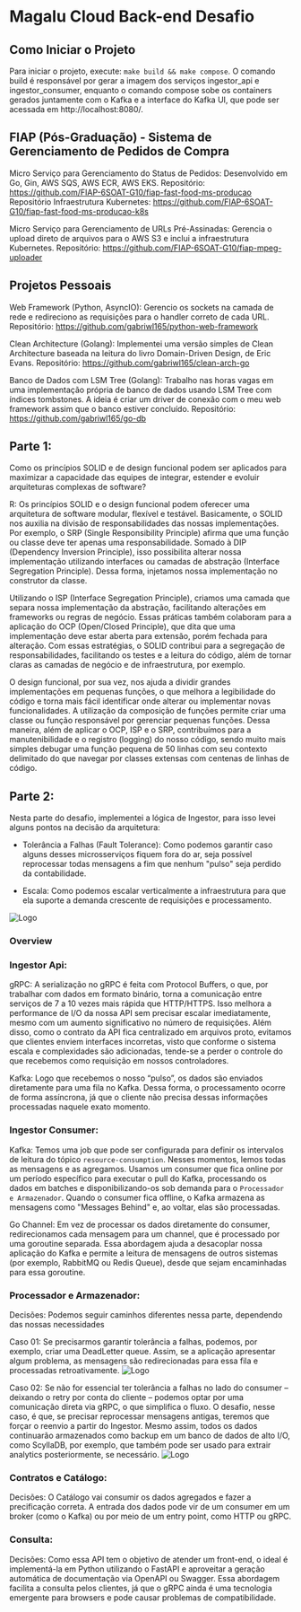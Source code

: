 # Magalu Cloud Back-end Desafio

## Como Iniciar o Projeto

Para iniciar o projeto, execute: `make build && make compose`. O comando build é responsável por gerar a imagem dos serviços ingestor_api e ingestor_consumer, enquanto o comando compose sobe os containers gerados juntamente com o Kafka e a interface do Kafka UI, que pode ser acessada em http://localhost:8080/.

## FIAP (Pós-Graduação) - Sistema de Gerenciamento de Pedidos de Compra

Micro Serviço para Gerenciamento do Status de Pedidos:
Desenvolvido em Go, Gin, AWS SQS, AWS ECR, AWS EKS.
Repositório: https://github.com/FIAP-6SOAT-G10/fiap-fast-food-ms-producao
Repositório Infraestrutura Kubernetes: https://github.com/FIAP-6SOAT-G10/fiap-fast-food-ms-producao-k8s

Micro Serviço para Gerenciamento de URLs Pré-Assinadas:
Gerencia o upload direto de arquivos para o AWS S3 e inclui a infraestrutura Kubernetes.
Repositório: https://github.com/FIAP-6SOAT-G10/fiap-mpeg-uploader

## Projetos Pessoais
Web Framework (Python, AsyncIO):
Gerencio os sockets na camada de rede e redireciono as requisições para o handler correto de cada URL.
Repositório: https://github.com/gabriwl165/python-web-framework

Clean Architecture (Golang):
Implementei uma versão simples de Clean Architecture baseada na leitura do livro Domain-Driven Design, de Eric Evans.
Repositório: https://github.com/gabriwl165/clean-arch-go

Banco de Dados com LSM Tree (Golang):
Trabalho nas horas vagas em uma implementação própria de banco de dados usando LSM Tree com índices tombstones. A ideia é criar um driver de conexão com o meu web framework assim que o banco estiver concluído.
Repositório: https://github.com/gabriwl165/go-db

## Parte 1:

Como os princípios SOLID e de design funcional podem ser aplicados para maximizar a capacidade das equipes de integrar, estender e evoluir arquiteturas complexas de software?

R: Os princípios SOLID e o design funcional podem oferecer uma arquitetura de software modular, flexível e testável. Basicamente, o SOLID nos auxilia na divisão de responsabilidades das nossas implementações. Por exemplo, o SRP (Single Responsibility Principle) afirma que uma função ou classe deve ter apenas uma responsabilidade. Somado à DIP (Dependency Inversion Principle), isso possibilita alterar nossa implementação utilizando interfaces ou camadas de abstração (Interface Segregation Principle). Dessa forma, injetamos nossa implementação no construtor da classe.

Utilizando o ISP (Interface Segregation Principle), criamos uma camada que separa nossa implementação da abstração, facilitando alterações em frameworks ou regras de negócio. Essas práticas também colaboram para a aplicação do OCP (Open/Closed Principle), que dita que uma implementação deve estar aberta para extensão, porém fechada para alteração. Com essas estratégias, o SOLID contribui para a segregação de responsabilidades, facilitando os testes e a leitura do código, além de tornar claras as camadas de negócio e de infraestrutura, por exemplo.

O design funcional, por sua vez, nos ajuda a dividir grandes implementações em pequenas funções, o que melhora a legibilidade do código e torna mais fácil identificar onde alterar ou implementar novas funcionalidades. A utilização da composição de funções permite criar uma classe ou função responsável por gerenciar pequenas funções. Dessa maneira, além de aplicar o OCP, ISP e o SRP, contribuímos para a manutenibilidade e o registro (logging) do nosso código, sendo muito mais simples debugar uma função pequena de 50 linhas com seu contexto delimitado do que navegar por classes extensas com centenas de linhas de código.

## Parte 2:

Nesta parte do desafio, implementei a lógica de Ingestor, para isso levei alguns pontos na decisão da arquitetura:

- Tolerância a Falhas (Fault Tolerance): Como podemos garantir caso alguns desses microsserviços fiquem fora do ar, seja possível reprocessar todas mensagens a fim que nenhum "pulso" seja perdido da contabilidade.

- Escala: Como podemos escalar verticalmente a infraestrutura para que ela suporte a demanda crescente de requisições e processamento.

![Logo](assets/software_architeture.png)

### Overview

### Ingestor Api:
gRPC:
A serialização no gRPC é feita com Protocol Buffers, o que, por trabalhar com dados em formato binário, torna a comunicação entre serviços de 7 a 10 vezes mais rápida que HTTP/HTTPS. Isso melhora a performance de I/O da nossa API sem precisar escalar imediatamente, mesmo com um aumento significativo no número de requisições. Além disso, como o contrato da API fica centralizado em arquivos proto, evitamos que clientes enviem interfaces incorretas, visto que conforme o sistema escala e complexidades são adicionadas, tende-se a perder o controle do que recebemos como requisição em nossos controladores.

Kafka:
Logo que recebemos o nosso “pulso”, os dados são enviados diretamente para uma fila no Kafka. Dessa forma, o processamento ocorre de forma assíncrona, já que o cliente não precisa dessas informações processadas naquele exato momento.

### Ingestor Consumer:
Kafka:
Temos uma job que pode ser configurada para definir os intervalos de leitura do tópico `resource-consumption`. Nesses momentos, lemos todas as mensagens e as agregamos. Usamos um consumer que fica online por um período específico para executar o pull do Kafka, processando os dados em batches e disponibilizando-os sob demanda para o `Processador e Armazenador`. Quando o consumer fica offline, o Kafka armazena as mensagens como "Messages Behind" e, ao voltar, elas são processadas.

Go Channel:
Em vez de processar os dados diretamente do consumer, redirecionamos cada mensagem para um channel, que é processado por uma goroutine separada. Essa abordagem ajuda a desacoplar nossa aplicação do Kafka e permite a leitura de mensagens de outros sistemas (por exemplo, RabbitMQ ou Redis Queue), desde que sejam encaminhadas para essa goroutine.

### Processador e Armazenador:
Decisões:
Podemos seguir caminhos diferentes nessa parte, dependendo das nossas necessidades

Caso 01:
Se precisarmos garantir tolerância a falhas, podemos, por exemplo, criar uma DeadLetter queue. Assim, se a aplicação apresentar algum problema, as mensagens são redirecionadas para essa fila e processadas retroativamente.
![Logo](assets/ConsumerContratos/architeture_2.png)

Caso 02:
Se não for essencial ter tolerância a falhas no lado do consumer – deixando o retry por conta do cliente – podemos optar por uma comunicação direta via gRPC, o que simplifica o fluxo. O desafio, nesse caso, é que, se precisar reprocessar mensagens antigas, teremos que forçar o reenvio a partir do Ingestor. Mesmo assim, todos os dados continuarão armazenados como backup em um banco de dados de alto I/O, como ScyllaDB, por exemplo, que também pode ser usado para extrair analytics posteriormente, se necessário.
![Logo](assets/ConsumerContratos/architeture_1.png)

### Contratos e Catálogo:
Decisões:
O Catálogo vai consumir os dados agregados e fazer a precificação correta. A entrada dos dados pode vir de um consumer em um broker (como o Kafka) ou por meio de um entry point, como HTTP ou gRPC.

### Consulta:
Decisões:
Como essa API tem o objetivo de atender um front-end, o ideal é implementá-la em Python utilizando o FastAPI e aproveitar a geração automática de documentação via OpenAPI ou Swagger. Essa abordagem facilita a consulta pelos clientes, já que o gRPC ainda é uma tecnologia emergente para browsers e pode causar problemas de compatibilidade.
